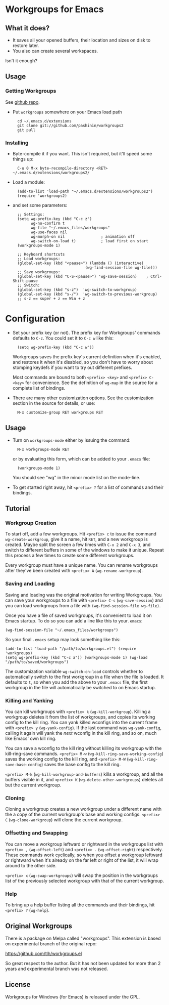 # Workgroups for Emacs
## What it does?

- It saves all your opened buffers, their location and sizes on disk to restore later.
- You also can create several workspaces.

Isn't it enough?

## Usage

### Getting Workgroups

See [github repo](http://github.com/tlh/workgroups.el).

- Put `workgroups` somewhere on your Emacs load path

        cd ~/.emacs.d/extensions
        git clone git://github.com/pashinin/workgroups2
        git pull

### Installing

- Byte-compile it if you want. This isn't required, but it'll speed some
  things up:

        C-u 0 M-x byte-recompile-directory <RET> ~/.emacs.d/extensions/workgroups2/

- Load a module:

        (add-to-list 'load-path "~/.emacs.d/extensions/workgroups2")
        (require 'workgroups2)

- and set some parameters:

        ;; Settings:
        (setq wg-prefix-key (kbd "C-c z")
              wg-no-confirm t
              wg-file "~/.emacs_files/workgroups"
              wg-use-faces nil
              wg-morph-on nil                ; animation off
              wg-switch-on-load t)           ; load first on start
        (workgroups-mode 1)

        ;; Keyboard shortcuts
        ;; Load workgroups:
        (global-set-key (kbd "<pause>") (lambda () (interactive)
                                      (wg-find-session-file wg-file)))
        ;; Save workgroups:
        (global-set-key (kbd "C-S-<pause>") 'wg-save-session)    ; Ctrl-Shift-pause
        ;; Switch:
        (global-set-key (kbd "s-z")  'wg-switch-to-workgroup)
        (global-set-key (kbd "s-/")  'wg-switch-to-previous-workgroup)
        ;; s-z == super + z == Win + z

# Configuration

- Set your prefix key (or not).  The prefix key for Workgroups' commands
  defaults to `C-z`.  You could set it to `C-c w` like this:

        (setq wg-prefix-key (kbd "C-c w"))

  Workgroups saves the prefix key's current definition when it's enabled, and
  restores it when it's disabled, so you don't have to worry about stomping
  keydefs if you want to try out different prefixes.

  Most commands are bound to both `<prefix> <key>` and `<prefix> C-<key>` for
  convenience.  See the definition of `wg-map` in the source for a complete list
  of bindings.

- There are many other customization options.  See the customization section in
  the source for details, or use:

        M-x customize-group RET workgroups RET


## Usage

- Turn on `workgroups-mode` either by issuing the command:

        M-x workgroups-mode RET

  or by evaluating this form, which can be added to your `.emacs` file:

        (workgroups-mode 1)

  You should see "wg" in the minor mode list on the mode-line.

- To get started right away, hit `<prefix> ?` for a list of commands and their
  bindings.


## Tutorial

### Workgroup Creation

To start off, add a few workgroups.  Hit `<prefix> c` to issue the command
`wg-create-workgroup`, give it a name, hit `RET`, and a new workgroup is
created.  Maybe split the screen a few times with `C-x 2` and `C-x 3`, and
switch to different buffers in some of the windows to make it unique.  Repeat
this process a few times to create some different workgroups.

Every workgroup must have a unique name.  You can rename workgroups after
they've been created with `<prefix> A` (`wg-rename-workgroup`).

### Saving and Loading

Saving and loading was the original motivation for writing Workgroups.  You can
save your workgroups to a file with `<prefix> C-s` (`wg-save-session`)
and you can load workgroups from a file with `(wg-find-session-file wg-file)`.

Once you have a file of saved workgroups, it's convenient to load it on
Emacs startup. To do so you can add a line like this to your`.emacs`:

    (wg-find-session-file "~/.emacs_files/workgroups")

So your final `.emacs` setup may look something like this:

    (add-to-list 'load-path "/path/to/workgroups.el") (require 'workgroups)
    (setq wg-prefix-key (kbd "C-c a")) (workgroups-mode 1) (wg-load
    "/path/to/saved/workgroups")

The customization variable `wg-switch-on-load` controls whether to automatically
switch to the first workgroup in a file when the file is loaded.  It defaults to
`t`, so when you add the above to your `.emacs` file, the first workgroup in the
file will automatically be switched to on Emacs startup.


### Killing and Yanking

You can kill workgroups with `<prefix> k` (`wg-kill-workgroup`).  Killing a
workgroup deletes it from the list of workgroups, and copies its working config
to the kill ring.  You can yank killed wconfigs into the current frame with
`<prefix> y` (`wg-yank-config`).  If the last command was `wg-yank-config`,
calling it again will yank the *next* wconfig in the kill ring, and so on, much
like Emacs' own kill ring.

You can save a wconfig to the kill ring without killing its workgroup with the
kill-ring-save commands.  `<prefix> M-w` (`wg-kill-ring-save-working-config`)
saves the working config to the kill ring, and `<prefix> M-W`
(`wg-kill-ring-save-base-config`) saves the base config to the kill ring.

`<prefix> M-k` (`wg-kill-workgroup-and-buffers`) kills a workgroup, and all the
buffers visible in it, and `<prefix> K` (`wg-delete-other-workgroups`) deletes
all but the current workgroup.


### Cloning

Cloning a workgroup creates a new workgroup under a different name with the a
copy of the current workgroup's base and working configs.  `<prefix> C`
(`wg-clone-workgroup`) will clone the current workgroup.


### Offsetting and Swapping

You can move a workgroup leftward or rightward in the workgroups list with
`<prefix> ,` (`wg-offset-left`) and `<prefix> .` (`wg-offset-right`)
respectively.  These commands work cyclically, so when you offset a workgroup
leftward or rightward when it's already on the far left or right of the list, it
will wrap around to the other side.

`<prefix> x` (`wg-swap-workgroups`) will swap the position in the workgroups
list of the previously selected workgroup with that of the current workgroup.

### Help

To bring up a help buffer listing all the commands and their bindings, hit
`<prefix> ?` (`wg-help`).

## Original Workgroups

There is a package on Melpa called "workgroups".
This extension is based on experimental branch of the original repo:

https://github.com/tlh/workgroups.el

So great respect to the author. But it has not been updated for more
than 2 years and experimental branch was not released.

## License

Workgroups for Windows (for Emacs) is released under the GPL.
